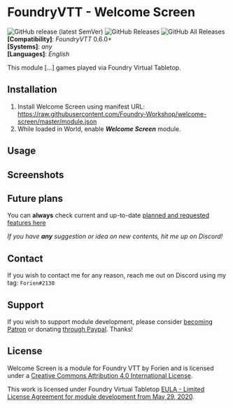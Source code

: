 # FoundryVTT - Welcome Screen
![GitHub release (latest SemVer)](https://img.shields.io/github/v/release/Foundry-Workshop/welcome-screen?style=for-the-badge) 
![GitHub Releases](https://img.shields.io/github/downloads/Foundry-Workshop/welcome-screen/latest/total?style=for-the-badge) 
![GitHub All Releases](https://img.shields.io/github/downloads/Foundry-Workshop/welcome-screen/total?style=for-the-badge&label=Downloads+total)  
**[Compatibility]**: *FoundryVTT* 0.6.0+  
**[Systems]**: *any*  
**[Languages]**: *English*  

This module [...] games played via Foundry Virtual Tabletop.

## Installation

1. Install Welcome Screen using manifest URL: https://raw.githubusercontent.com/Foundry-Workshop/welcome-screen/master/module.json
2. While loaded in World, enable **_Welcome Screen_** module.

## Usage

## Screenshots 

## Future plans

You can **always** check current and up-to-date [planned and requested features here](https://github.com/Foundry-Workshop/welcome-screen/issues?q=is%3Aopen+is%3Aissue+label%3Aenhancement)

*If you have **any** suggestion or idea on new contents, hit me up on Discord!*

## Contact

If you wish to contact me for any reason, reach me out on Discord using my tag: `Forien#2130`

## Support

If you wish to support module development, please consider [becoming Patron](https://www.patreon.com/foundryworkshop) or donating [through Paypal](https://www.paypal.com/cgi-bin/webscr?cmd=_s-xclick&hosted_button_id=6P2RRX7HVEMV2&source=url). Thanks!

## License

Welcome Screen is a module for Foundry VTT by Forien and is licensed under a [Creative Commons Attribution 4.0 International License](http://creativecommons.org/licenses/by/4.0/).

This work is licensed under Foundry Virtual Tabletop [EULA - Limited License Agreement for module development from May 29, 2020](https://foundryvtt.com/article/license/).
